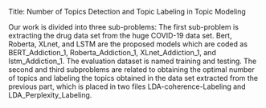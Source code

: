 Title: Number of Topics Detection and Topic Labeling in Topic Modeling



Our work is divided into three sub-problems:
The first sub-problem is extracting the drug data set from the huge COVID-19 data set. Bert, Roberta, XLnet, and LSTM are the proposed models which are coded as BERT_Addiction_1, Roberta_Addiction_1, XLnet_Addiction_1, and lstm_Addiction_1. The evaluation dataset is named training and testing.
The second and third subproblems are related to obtaining the optimal number of topics and labeling the topics obtained in the data set extracted from the previous part, which is placed in two files LDA-coherence-Labeling and LDA_Perplexity_Labeling.
